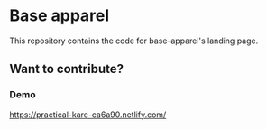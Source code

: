 # Base apparel

This repository contains the code for base-apparel's landing page.

## Want to contribute?

### Demo

https://practical-kare-ca6a90.netlify.com/
